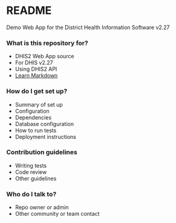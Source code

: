 # README #

Demo Web App for the District Health Information Software v2.27

### What is this repository for? ###

* DHIS2 Web App source
* For DHIS v2.27
* Using DHIS2 API
* [Learn Markdown](https://bitbucket.org/tutorials/markdowndemo)

### How do I get set up? ###

* Summary of set up
* Configuration
* Dependencies
* Database configuration
* How to run tests
* Deployment instructions

### Contribution guidelines ###

* Writing tests
* Code review
* Other guidelines

### Who do I talk to? ###

* Repo owner or admin
* Other community or team contact